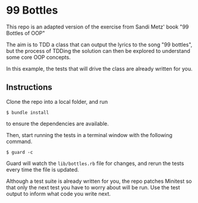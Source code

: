 # 99 Bottles

This repo is an adapted version of the exercise from Sandi Metz' book "99
Bottles of OOP"

The aim is to TDD a class that can output the lyrics to the song "99 bottles",
but the process of TDDing the solution can then be explored to understand some
core OOP concepts.

In this example, the tests that will drive the class are already written for
you.

## Instructions

Clone the repo into a local folder, and run

```
$ bundle install
```

to ensure the dependencies are available.

Then, start running the tests in a terminal window with the following command.

```
$ guard -c
```

Guard will watch the `lib/bottles.rb` file for changes, and rerun the tests
every time the file is updated.

Although a test suite is already written for you, the repo patches Minitest so
that only the next test you have to worry about will be run. Use the test output
to inform what code you write next.
